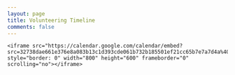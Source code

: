```yaml
---
layout: page
title: Volunteering Timeline
comments: false
---
```


<!-- Featured
================================================== -->
<section class="featured-posts">

    <iframe src="https://calendar.google.com/calendar/embed?src=32738dae661e376e8a083b13c1d393cde061b732b185501ef21cc65b7e7a7d4a%40group.calendar.google.com&ctz=America%2FLos_Angeles" style="border: 0" width="800" height="600" frameborder="0" scrolling="no"></iframe>

</section>
